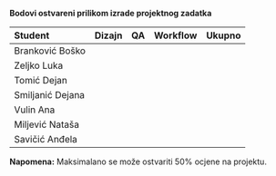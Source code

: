**Bodovi ostvareni prilikom izrade projektnog zadatka**

| Student | Dizajn | QA | Workflow | Ukupno |
| :------ | :------: | :------: | :------: | :------: |
| Branković Boško | | | | |
| Zeljko Luka | | | | |
| Tomić Dejan | | | | |
| Smiljanić Dejana | | | | |
| Vulin Ana | | | | |
| Miljević Nataša | | | | |
| Savičić Anđela | | | | |

**Napomena:** Maksimalano se može ostvariti 50% ocjene na projektu.
